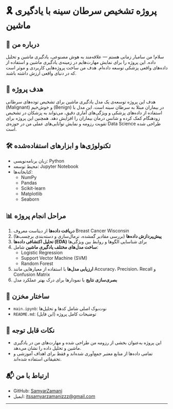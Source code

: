 # 🎗️ پروژه تشخیص سرطان سینه با یادگیری ماشین

## 👤 درباره من

سلام! من سامیار زمانی هستم — علاقه‌مند به هوش مصنوعی، یادگیری ماشین و تحلیل داده. این پروژه را برای نمایش مهارت‌هایم در زمینه‌ی یادگیری ماشین و استفاده از داده‌های واقعی پزشکی توسعه داده‌ام. هدف من ساخت پروژه‌هایی کاربردی و موثر است که در دنیای واقعی ارزش داشته باشند.

## 🎯 هدف پروژه

هدف این پروژه توسعه‌ی یک مدل یادگیری ماشین برای تشخیص توده‌های سرطانی (Malignant) و خوش‌خیم (Benign) در بیماران مبتلا به سرطان سینه است. این مدل با استفاده از داده‌های پزشکی و ویژگی‌های آماری دقیق، می‌تواند به پزشکان در تشخیص زودهنگام کمک کرده و شانس درمان بیماران را افزایش دهد. همچنین این پروژه برای تقویت رزومه و نمایش توانایی‌های عملی من در حوزه‌ی Data Science طراحی شده است.

## 🛠️ تکنولوژی‌ها و ابزارهای استفاده‌شده

- زبان برنامه‌نویسی: Python
- محیط توسعه: Jupyter Notebook
- کتابخانه‌ها:
  - NumPy
  - Pandas
  - Scikit-learn
  - Matplotlib
  - Seaborn

## 📊 مراحل انجام پروژه

1. **دریافت داده‌ها** از دیتاست معروف Breast Cancer Wisconsin
2. **پیش‌پردازش داده‌ها** (بررسی مقادیر گمشده، نرمال‌سازی و دسته‌بندی برچسب‌ها)
3. **تحلیل اکتشافی داده‌ها (EDA)** برای شناسایی الگوها و روابط بین ویژگی‌ها
4. **ساخت مدل‌های مختلف یادگیری ماشین** شامل:
   - Logistic Regression
   - Support Vector Machine (SVM)
   - Random Forest
5. **ارزیابی مدل‌ها** با استفاده از معیارهایی مانند Accuracy، Precision، Recall و Confusion Matrix
6. **بصری‌سازی نتایج** با نمودارها برای درک بهتر عملکرد مدل

## 📁 ساختار مخزن

- `main.ipynb`: نوت‌بوک اصلی شامل کدها و تحلیل‌ها
- `README.md`: توضیحات کامل پروژه (این فایل)

## 📌 نکات قابل توجه

- این پروژه به‌عنوان بخشی از رزومه من طراحی شده و مهارت‌های من در یادگیری ماشین و تحلیل داده را نشان می‌دهد.
- تمامی داده‌ها از منابع معتبر جمع‌آوری شده‌اند و فقط برای اهداف آموزشی و تحقیقاتی استفاده شده‌اند.

## 📬 ارتباط با من

- GitHub: [SamyarZamani](https://github.com/SamyarZamani)
- ایمیل: itssamyarzamanizzz@gmail.com

---
